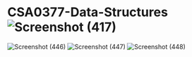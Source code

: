 # CSA0377-Data-Structures![Screenshot (417)](https://user-images.githubusercontent.com/113190460/192732402-c6903f02-243e-4a65-9695-0759c2350228.png)
![Screenshot (446)](https://user-images.githubusercontent.com/113190460/193379784-bbbf4e22-060b-48be-9015-b3c74d44f0a0.png)
![Screenshot (447)](https://user-images.githubusercontent.com/113190460/193379939-877735b4-3728-4760-b8e8-76349506afe8.png)
![Screenshot (448)](https://user-images.githubusercontent.com/113190460/193380052-41640db3-12c0-49e7-b21d-9ca2ff33340b.png)
